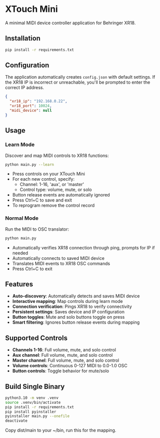 # XTouch Mini

A minimal MIDI device controller application for Behringer XR18.

## Installation

```bash
pip install -r requirements.txt
```

## Configuration

The application automatically creates `config.json` with default settings. If the XR18 IP is incorrect or unreachable, you'll be prompted to enter the correct IP address.

```json
{
  "xr18_ip": "192.168.0.22",
  "xr18_port": 10024,
  "midi_device": null
}
```

## Usage

### Learn Mode
Discover and map MIDI controls to XR18 functions:

```bash
python main.py --learn
```

- Press controls on your XTouch Mini
- For each new control, specify:
  - Channel: 1-16, 'aux', or 'master'
  - Control type: volume, mute, or solo
- Button release events are automatically ignored
- Press Ctrl+C to save and exit
- To reprogram remove the control record

### Normal Mode
Run the MIDI to OSC translator:

```bash
python main.py
```

- Automatically verifies XR18 connection through ping, prompts for IP if needed
- Automatically connects to saved MIDI device
- Translates MIDI events to XR18 OSC commands
- Press Ctrl+C to exit

## Features

- **Auto-discovery**: Automatically detects and saves MIDI device
- **Interactive mapping**: Map controls during learn mode
- **Connection verification**: Pings XR18 to verify connectivity
- **Persistent settings**: Saves device and IP configuration
- **Button toggles**: Mute and solo buttons toggle on press
- **Smart filtering**: Ignores button release events during mapping

## Supported Controls

- **Channels 1-16**: Full volume, mute, and solo control
- **Aux channel**: Full volume, mute, and solo control
- **Master channel**: Full volume, mute, and solo control
- **Volume controls**: Continuous 0-127 MIDI to 0.0-1.0 OSC
- **Button controls**: Toggle behavior for mute/solo

## Build Single Binary

```bash
python3.10 -m venv .venv
source .venv/bin/activate
pip install -r requirements.txt
pip install pyinstaller
pyinstaller main.py --onefile
deactivate
```
Copy dist/main to your ~/bin, run this for the mapping.
